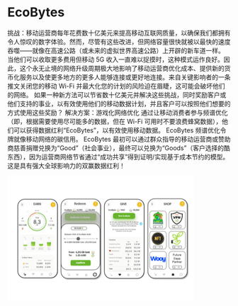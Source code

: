 # EcoBytes

挑战：移动运营商每年花费数十亿美元来提高移动互联网质量，以确保我们都拥有令人惊叹的数字体验。然而，尽管有这些改进，但网络容量很快就被以最快的速度吞噬——就像在高速公路（或未来的虚拟世界高速公路）上开辟的新车道一样。
当他们可以收取更多费用但移动 5G 收入一直难以捉摸时，这种模式运作良好。因此，这个永无止境的网络升级周期极大地影响了移动运营商优化成本、提供新的货币化服务以及使更多地方的更多人能够连接或更好地连接。来自关键影响者的一条推文关闭您的移动 Wi-Fi 并最大化您的计划的风险迫在眉睫，这可能会破坏他们的网络。
如果一种新方法可以节省数十亿美元并解决这些挑战，同时奖励客户或他们支持的事业，以有效使用他们的移动数据计划，并且客户可以按照他们想要的方式使用这些奖励？
解决方案：游戏化网络优化
通过让移动消费者参与频谱优化（即，根据需要使用尽可能多的数据，但在 Wi-Fi 可用时不要浪费蜂窝数据），他们可以获得数据红利“EcoBytes”，以有效使用移动数据。
EcoBytes 频谱优化令牌就像移动网络的碳信用。
EcoBytes 最初可以通过群众指导的移动运营商或赞助商慈善捐赠兑换为“Good”（社会事业），最终可以兑换为“Goods”（客户选择的酷东西），因为运营商网络节省通过“成功共享”得到证明/实现基于成本节约的模型。
这是具有强大全球影响力的双赢数据红利！

![ecobytes-dapp-marketplaces-celo-image1_28995e3219c8d517c5a823e1aa3b5b12](ecobytes-dapp-marketplaces-celo-image1_28995e3219c8d517c5a823e1aa3b5b12.png)
